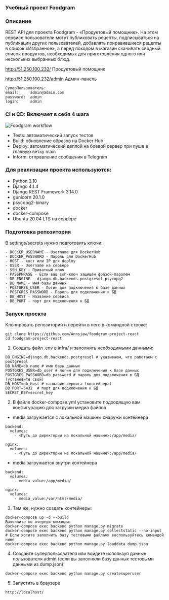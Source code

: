 ### Учебный проект Foodgram

### Описание

REST API для проекта Foodgram - «Продуктовый помощник». На этом сервисе пользователи могут публиковать рецепты, подписываться на публикации других пользователей, добавлять понравившиеся рецепты в список «Избранное», а перед походом в магазин скачивать сводный список продуктов, необходимых для приготовления одного или нескольких выбранных блюд.

http://51.250.100.232/ Продуктовый помощник

http://51.250.100.232/admin Админ-панель
```
СуперПользователь:
email:     admin@admin.com
password:  admin
login:     admin
```

### CI и CD: Включает в себя 4 шага

![Foodgram workflow](https://github.com/Annsjaw/foodgram-project-react/actions/workflows/main.yml/badge.svg)

- Tests: автоматический запуск тестов
- Build: обновление образов на Docker Hub
- Deploy: автоматический деплой на боевой сервер при пуше в главную ветку main
- Inform: отправление сообщения в Telegram

### Для реализации проекта используются:

- Python 3.10
- Django 4.1.4
- Django REST Framework 3.14.0
- gunicorn 20.1.0
- psycopg2-binary
- docker
- docker-compose
- Ubuntu 20.04 LTS на сервере

### Подготовка репозитория

В settings/secrets нужно подготовить ключи:

```
- DOCKER_USERNAME - Username для DockerHub
- DOCKER_PASSWORD - Пароль для DockerHub
- HOST - хост или IP для deploy
- USER - Username на сервере
- SSH_KEY - Приватный ключ
- PASSPHRASE - Если ваш ssh-ключ защищён фразой-паролем
- DB_ENGINE - django.db.backends.postgresql_psycopg2
- DB_NAME - Имя базы данных
- POSTGRES_USER - Логин для подключения к базе данных 
- POSTGRES_PASSWORD - Пароль для подключения к БД
- DB_HOST - Название сервиса
- DB_PORT - порт для подключения к БД
```
### Запуск проекта

Клонировать репозиторий и перейти в него в командной строке:
```
git clone https://github.com/Annsjaw/foodgram-project-react
cd foodgram-project-react
```
1. Создать файл .env в infra/ и заполнить необходимыми данными:
```
DB_ENGINE=django.db.backends.postgresql # указываем, что работаем с postgresql
DB_NAME=db_name # имя базы данных
POSTGRES_USER=db_user # логин для подключения к базе данных
POSTGRES_PASSWORD=db_password # пароль для подключения к БД (установите свой)
DB_HOST=db_host # название сервиса (контейнера)
DB_PORT=5432  # порт для подключения к БД
SECRET_KEY=secret_key
```
2. В файле docker-compose.yml установите подходящую вам конфигурацию для загрузки медиа файлов

- media загружается с локальной машины снаружи контейнера

```
backend:
  volumes:
    - <Путь до директории на локальной машине>:/app/media/
    
nginx:
  volumes:
    - <Путь до директории на локальной машине>:/app/media/
```
- media загружается внутри контейнера

```
backend:
  volumes:
    - media_value:/app/media/

nginx:
  volumes:
    - media_value:/var/html/media/
```

3. Там же, нужно создать контейнеры:
```
docker-compose up -d --build
Выполните по очереди команды:
docker-compose exec backend python manage.py migrate
docker-compose exec backend python manage.py collectstatic --no-input
# Если хотите заполнить базу тестовыми файлами воспользуйтесь командой ниже
docker-compose exec backend python manage.py loaddata dump.json
```
4. Создайте суперпользователя или войдите используя данные пользователя admin
(если вы заполняли базу данных тестовыми данными из dump.json):

```
docker-compose exec backend python manage.py createsuperuser
```
5. Запустить в браузере

```
http://localhost/
```
